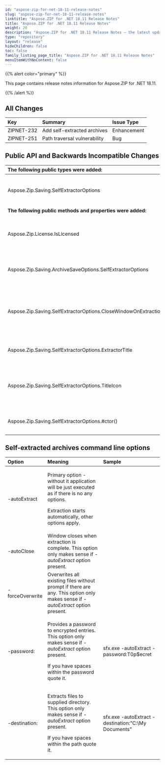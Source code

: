 ```yaml
---
id: "aspose-zip-for-net-18-11-release-notes"
slug: "aspose-zip-for-net-18-11-release-notes"
linktitle: "Aspose.ZIP for .NET 18.11 Release Notes"
title: "Aspose.ZIP for .NET 18.11 Release Notes"
weight: 20
description: "Aspose.ZIP for .NET 18.11 Release Notes – the latest updates and fixes."
type: "repository"
layout: "release"
hideChildren: false
toc: false
family_listing_page_title: "Aspose.ZIP for .NET 18.11 Release Notes"
menuItemWithNoContent: false
---
```


{{% alert color="primary" %}} 

This page contains release notes information for Aspose.ZIP for .NET 18.11.

{{% /alert %}} 
## **All Changes**

|**Key**|**Summary**|**Issue Type**|
| :- | :- | :- |
|ZIPNET-232|Add self-extracted archives|Enhancement|
|ZIPNET-251|Path traversal vulnerability|Bug|
## **Public API and Backwards Incompatible Changes**

|**The following public types were added:**|**Description**|
| :- | :- |
|Aspose.Zip.Saving.SelfExtractorOptions|Represents an options for self extracted archive.|
|**The following public methods and properties were added:**|**Description**|
|Aspose.Zip.License.IsLicensed|Gets a value indicating whether product is licensed.|
|Aspose.Zip.Saving.ArchiveSaveOptions.SelfExtractorOptions|Gets or sets settings for self extracted archive.|
|Aspose.Zip.Saving.SelfExtractorOptions.CloseWindowOnExtraction|Gets or sets if extractor window must be closed upon extraction or not.|
|Aspose.Zip.Saving.SelfExtractorOptions.ExtractorTitle|Gets or sets the title of extractor's window.|
|Aspose.Zip.Saving.SelfExtractorOptions.TitleIcon|Gets or sets path to title icon for main windows of extractor application.|
|Aspose.Zip.Saving.SelfExtractorOptions.#ctor()|Initialize self-extracted options.|
## **Self-extracted archives command line options**

|**Option**|**Meaning**|**Sample**|
| :- | :- | :- |
|-autoExtract|<p>Primary option - without it application will be just executed as if there is no any options.</p><p>Extraction starts automatically, other options apply.</p>| |
|-autoClose|Window closes when extraction is complete. This option only makes sense if *-autoExtract* option present.| |
|-forceOverwrite|Overwrites all existing files without prompt if there are any. This option only makes sense if *-autoExtract* option present.| |
|-password:<password>|<p>Provides a password to encrypted entries. This option only makes sense if *-autoExtract* option present.</p><p>If you have spaces within the password quote it.</p>|sfx.exe -autoExtract -password:T0p$ecret|
|-destination:<path to folder>|<p>Extracts files to supplied directory. This option only makes sense if *-autoExtract* option present.</p><p>If you have spaces within the path quote it.</p>|sfx.exe -autoExtract -destination:"C:\My Documents"|

